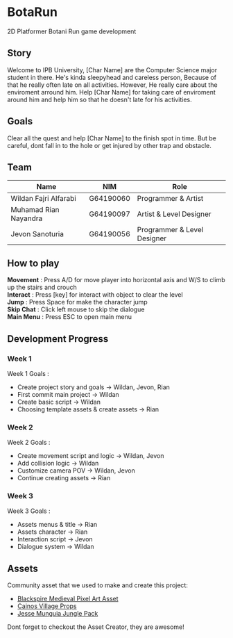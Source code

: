 # BotaRun
2D Platformer Botani Run game development

## Story
Welcome to IPB University, [Char Name] are the Computer Science major student in there. He's kinda sleepyhead and careless person, Because of that he really often late on all activities. However, He really care about the enviroment arround him. Help [Char Name] for taking care of enviroment around him and help him so that he doesn't late for his activities.

## Goals
Clear all the quest and help [Char Name] to the finish spot in time. But be careful, dont fall in to the hole or get injured by other trap and obstacle.

## Team

|Name                  |NIM        | Role                        |
|----------------------|-----------|-----------------------------|
|Wildan Fajri Alfarabi | G64190060 | Programmer & Artist         |
|Muhamad Rian Nayandra | G64190097 | Artist & Level Designer     |
|Jevon Sanoturia       | G64190056 | Programmer & Level Designer |

## How to play

**Movement**    : Press A/D for move player into horizontal axis and W/S to climb up the stairs and crouch<br>
**Interact**    : Press [key] for interact with object to clear the level<br>
**Jump**        : Press Space for make the character jump<br>
**Skip Chat**   : Click left mouse to skip the dialogue<br>
**Main Menu**   : Press ESC to open main menu<br>

## Development Progress
### Week 1
Week 1 Goals :
* Create project story and goals -> Wildan, Jevon, Rian
* First commit main project -> Wildan
* Create basic script -> Wildan
* Choosing template assets & create assets -> Rian

### Week 2
Week 2 Goals :
* Create movement script and logic -> Wildan, Jevon
* Add collision logic -> Wildan
* Customize camera POV -> Wildan, Jevon
* Continue creating assets -> Rian

### Week 3
Week 3 Goals :
* Assets menus & title -> Rian
* Assets character     -> Rian
* Interaction script   -> Jevon
* Dialogue system        -> Wildan

## Assets
Community asset that we used to make and create this project:
* [Blackspire Medieval Pixel Art Asset](https://assetstore.unity.com/packages/2d/environments/medieval-pixel-art-asset-free-130131 "Medieval Pixel Art")
* [Cainos Village Props](https://assetstore.unity.com/packages/2d/environments/pixel-art-platformer-village-props-166114 "Village Props")
* [Jesse Munguia Jungle Pack](https://jesse-m.itch.io/jungle-pack "Jungle Pack")

Dont forget to checkout the Asset Creator, they are awesome!

